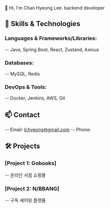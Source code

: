 👋 Hi, I'm Chan Hyeong Lee.
backend developer 

## 🚀 Skills & Technologies
### Languages & Frameworks/Libraries:
-- Java, Spring Boot, React, Zustand, Axious

### Databases: 
-- MySQL, Redis
### DevOps & Tools:
-- Docker, Jenkins, AWS, Git

## 📫 Contact
-- Email: lchyeong@gmail.com
-- Phone: 

## 🛠️ Projects
### [Project 1: Gobooks]
-- 온라인 서점 쇼핑몰
### [Project 2: N/BBANG]
-- 구독 셰어링 플랫폼
